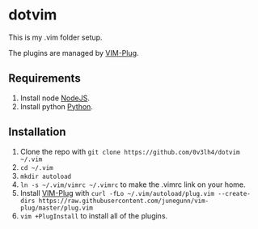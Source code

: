 # dotvim

This is my .vim folder setup.

The plugins are managed by [VIM-Plug](https://github.com/junegunn/vim-plug).

## Requirements
1. Install node [NodeJS](https://nodejs.org).
2. Install python [Python](https://python.org).

## Installation

1. Clone the repo with `git clone https://github.com/0v3lh4/dotvim ~/.vim`
2. `cd ~/.vim`
3. `mkdir autoload`
4. `ln -s ~/.vim/vimrc ~/.vimrc` to make the .vimrc link on your home.
5. Install [VIM-Plug](https://github.com/junegunn/vim-plug) with `curl -fLo ~/.vim/autoload/plug.vim --create-dirs https://raw.githubusercontent.com/junegunn/vim-plug/master/plug.vim`
6. `vim +PlugInstall` to install all of the plugins.
